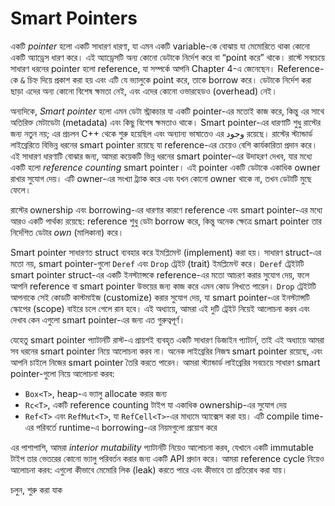# Smart Pointers

একটি _pointer_ হলো একটি সাধারণ ধারণা, যা এমন একটি variable-কে বোঝায় যা মেমোরিতে থাকা কোনো একটি অ্যাড্রেস ধারণ করে। এই অ্যাড্রেসটি অন্য কোনো ডেটাকে নির্দেশ করে বা “point করে” থাকে। রাস্টে সবচেয়ে সাধারণ ধরনের pointer হলো reference, যা সম্পর্কে আপনি Chapter 4-এ জেনেছেন। Reference-কে `&` চিহ্ন দিয়ে প্রকাশ করা হয় এবং এটি যে ভ্যালুকে point করে, তাকে borrow করে। ডেটাকে নির্দেশ করা ছাড়া এদের অন্য কোনো বিশেষ ক্ষমতা নেই, এবং এদের কোনো ওভারহেডও (overhead) নেই।

অন্যদিকে, _Smart pointer_ হলো এমন ডেটা স্ট্রাকচার যা একটি pointer-এর মতোই কাজ করে, কিন্তু এর সাথে অতিরিক্ত মেটাডেটা (metadata) এবং কিছু বিশেষ ক্ষমতাও থাকে। Smart pointer-এর ধারণাটি শুধু রাস্টের জন্য নতুন নয়; এর প্রচলন C++ থেকে শুরু হয়েছিল এবং অন্যান্য ভাষাতেও এর وجود রয়েছে। রাস্টের স্ট্যান্ডার্ড লাইব্রেরিতে বিভিন্ন ধরনের smart pointer রয়েছে যা reference-এর চেয়েও বেশি কার্যকারিতা প্রদান করে। এই সাধারণ ধারণাটি বোঝার জন্য, আমরা কয়েকটি ভিন্ন ধরনের smart pointer-এর উদাহরণ দেখব, যার মধ্যে একটি হলো _reference counting_ smart pointer। এই pointer একটি ডেটাকে একাধিক owner রাখার সুযোগ দেয়। এটি owner-এর সংখ্যা ট্র্যাক করে এবং যখন কোনো owner থাকে না, তখন ডেটাটি মুছে ফেলে।

রাস্টের ownership এবং borrowing-এর ধারণার কারণে reference এবং smart pointer-এর মধ্যে আরও একটি পার্থক্য রয়েছে: reference শুধু ডেটা borrow করে, কিন্তু অনেক ক্ষেত্রে smart pointer তার নির্দেশিত ডেটার _own_ (মালিকানা) করে।

Smart pointer সাধারণত struct ব্যবহার করে ইমপ্লিমেন্ট (implement) করা হয়। সাধারণ struct-এর মতো নয়, smart pointer-গুলো `Deref` এবং `Drop` ট্রেইট (trait) ইমপ্লিমেন্ট করে। `Deref` ট্রেইটটি smart pointer struct-এর একটি ইনস্ট্যান্সকে reference-এর মতো আচরণ করার সুযোগ দেয়, ফলে আপনি reference বা smart pointer উভয়ের জন্য কাজ করে এমন কোড লিখতে পারেন। `Drop` ট্রেইটটি আপনাকে সেই কোডটি কাস্টমাইজ (customize) করার সুযোগ দেয়, যা smart pointer-এর ইনস্ট্যান্সটি স্কোপের (scope) বাইরে চলে গেলে রান হবে। এই অধ্যায়ে, আমরা এই দুটি ট্রেইট নিয়েই আলোচনা করব এবং দেখাব কেন এগুলো smart pointer-এর জন্য এত গুরুত্বপূর্ণ।

যেহেতু smart pointer প্যাটার্নটি রাস্ট-এ প্রায়শই ব্যবহৃত একটি সাধারণ ডিজাইন প্যাটার্ন, তাই এই অধ্যায়ে আমরা সব ধরনের smart pointer নিয়ে আলোচনা করব না। অনেক লাইব্রেরির নিজস্ব smart pointer রয়েছে, এবং আপনি চাইলে নিজের smart pointer তৈরি করতে পারেন। আমরা স্ট্যান্ডার্ড লাইব্রেরির সবচেয়ে সাধারণ smart pointer-গুলো নিয়ে আলোচনা করব:

-   `Box<T>`, heap-এ ভ্যালু allocate করার জন্য
-   `Rc<T>`, একটি reference counting টাইপ যা একাধিক ownership-এর সুযোগ দেয়
-   `Ref<T>` এবং `RefMut<T>`, যা `RefCell<T>`-এর মাধ্যমে অ্যাক্সেস করা হয়। এটি compile time-এর পরিবর্তে runtime-এ borrowing-এর নিয়মগুলো প্রয়োগ করে

এর পাশাপাশি, আমরা _interior mutability_ প্যাটার্নটি নিয়েও আলোচনা করব, যেখানে একটি immutable টাইপ তার ভেতরের কোনো ভ্যালু পরিবর্তন করার জন্য একটি API প্রদান করে। আমরা reference cycle নিয়েও আলোচনা করব: এগুলো কীভাবে মেমোরি লিক (leak) করতে পারে এবং কীভাবে তা প্রতিরোধ করা যায়।

চলুন, শুরু করা যাক